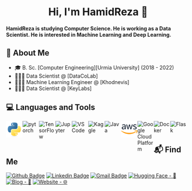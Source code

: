 
<h1 align="center">Hi, I'm HamidReza 👋</h1>

#### HamidReza is studying Computer Science. He is working as a Data Scientist. He is interested in Machine Learning and Deep Learning.

## 🔎 About Me 

- 🎓 B. Sc. [Computer Engineering][Urmia University] (2018 - 2022)
- 🧑🏻‍💻 Data Scientist @ [DataCoLab]
- 🧑🏻‍💻 Machine Learning Engineer @ [Khodnevis]
- 🧑🏻‍💻 Data Scientist @ [KeyLabs]

## 💻 Languages and Tools

<img align="left" title="Python" width="45px" src="https://raw.githubusercontent.com/devicons/devicon/master/icons/python/python-original.svg"/>
<img align="left" title="pytorch" width="45px" src="https://cdn.jsdelivr.net/gh/devicons/devicon/icons/pytorch/pytorch-original.svg"/>
<img align="left" title="TensorFlow" width="45px" src="https://cdn.jsdelivr.net/gh/devicons/devicon/icons/tensorflow/tensorflow-original.svg"/>
<img align="left" title="Jupyter" width="45px" src="https://cdn.jsdelivr.net/gh/devicons/devicon/icons/jupyter/jupyter-original.svg"/>
<img align="left" title="VS Code" width="45px" src="https://cdn.jsdelivr.net/gh/devicons/devicon/icons/vscode/vscode-original.svg"/>
<img align="left" title="Kaggle" width="45px" src="https://cdn.jsdelivr.net/gh/devicons/devicon/icons/kaggle/kaggle-original.svg"/>
<img align="left" title="Java" width="45px" src="https://cdn.jsdelivr.net/gh/devicons/devicon/icons/java/java-original.svg"/>
<img align="left" title="Amazon Web Services" width="45px" src="https://raw.githubusercontent.com/devicons/devicon/master/icons/amazonwebservices/amazonwebservices-original-wordmark.svg"/>
<img align="left" title="Google Cloud Platform" width="45px" src="https://www.vectorlogo.zone/logos/google_cloud/google_cloud-icon.svg"/>
<img align="left" title="Docker" width="45px" src="https://www.vectorlogo.zone/logos/docker/docker-icon.svg"/>
<img align="left" title="Flask" width="45px" src="https://www.vectorlogo.zone/logos/pocoo_flask/pocoo_flask-icon.svg"/>
<br />
<br />

## 📬 Find Me

[![Github Badge](https://img.shields.io/badge/GitHub-100000?style=for-the-badge&logo=github&logoColor=white&link=https://github.com/HamidRezaAttar)](https://github.com/HamidRezaAttar)
[![Linkedin Badge](https://img.shields.io/badge/LinkedIn-0077B5?style=for-the-badge&logo=linkedin&logoColor=white&link=https://www.linkedin.com/in/hamid-reza-fathollahzadeh-attar-6484a11ba/)](https://www.linkedin.com/in/hamid-reza-fathollahzadeh-attar-6484a11ba/)
[![Gmail Badge](https://img.shields.io/badge/Gmail-D14836?style=for-the-badge&logo=gmail&logoColor=white&link=mailto:hamidattar5@gmail.com)](mailto:hamidattar5@gmail.com)
[![Hugging Face - 🤗](https://img.shields.io/badge/Hugging_Face-🤗-2ea44f?style=for-the-badge)](https://huggingface.co/HamidRezaAttar) 
[![Blog - 📖](https://img.shields.io/badge/Blog-📖-pink?style=for-the-badge)](https://hamidrezaattar.github.io/blog/)
[![Website - 🌐](https://img.shields.io/badge/Website-🌐-purple?style=for-the-badge)](https://hamidrezaattar.github.io/)

<!-- ## 📈 GitHub Stats -->
<!-- <img alt="HamidReza Attar's Github Stats" src="https://github-readme-stats.vercel.app/api?username=HamidRezaAttar&show_icons=true&hide_border=true&bg_color=-25,25241c,9250c1&title_color=fff&text_color=fff" /> -->
